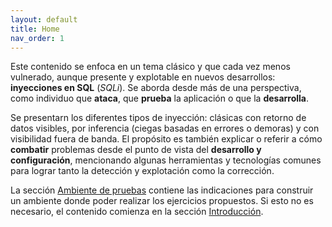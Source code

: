 ```yaml
---
layout: default
title: Home
nav_order: 1
---
```


Este contenido se enfoca en un tema clásico y que cada vez menos vulnerado, aunque presente y explotable en nuevos desarrollos: **inyecciones en SQL** (*SQLi*). Se aborda desde más de una perspectiva, como individuo que **ataca**, que **prueba** la aplicación o que la **desarrolla**.

Se presentarn los diferentes tipos de inyección: clásicas con retorno de datos visibles, por inferencia (ciegas basadas en errores o demoras) y con visibilidad fuera de banda. El propósito es también explicar o referir a cómo **combatir** problemas desde el punto de vista del **desarrollo y configuración**, mencionando algunas herramientas y tecnologías comunes para lograr tanto la detección y explotación como la corrección.

La sección [Ambiente de pruebas](environment.md) contiene las indicaciones para construir un ambiente donde poder realizar los ejercicios propuestos. Si esto no es necesario, el contenido comienza en la sección [Introducción](introduction.md).